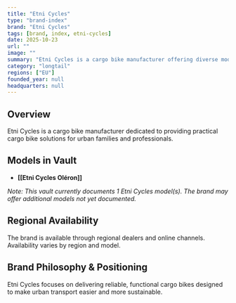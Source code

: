 ```yaml
---
title: "Etni Cycles"
type: "brand-index"
brand: "Etni Cycles"
tags: [brand, index, etni-cycles]
date: 2025-10-23
url: ""
image: ""
summary: "Etni Cycles is a cargo bike manufacturer offering diverse models for families and professionals."
category: "longtail"
regions: ["EU"]
founded_year: null
headquarters: null
---
```


## Overview

Etni Cycles is a cargo bike manufacturer dedicated to providing practical cargo bike solutions for urban families and professionals.

## Models in Vault

- **[[Etni Cycles Oléron]]**

_Note: This vault currently documents 1 Etni Cycles model(s). The brand may offer additional models not yet documented._

## Regional Availability

The brand is available through regional dealers and online channels. Availability varies by region and model.

## Brand Philosophy & Positioning

Etni Cycles focuses on delivering reliable, functional cargo bikes designed to make urban transport easier and more sustainable.
